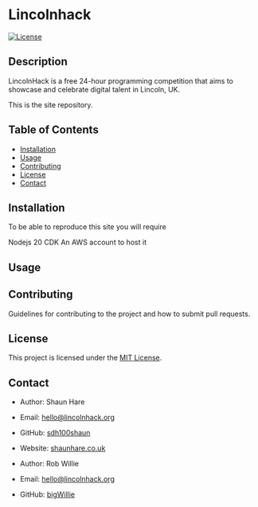 # Lincolnhack

[![License](https://img.shields.io/badge/license-MIT-blue.svg)](LICENSE)

## Description

LincolnHack is a free 24-hour programming competition that aims to showcase and celebrate digital talent in Lincoln, UK.

This is the site repository.

## Table of Contents

- [Installation](#installation)
- [Usage](#usage)
- [Contributing](#contributing)
- [License](#license)
- [Contact](#contact)

## Installation

To be able to reproduce this site you will require 

Nodejs 20
CDK 
An AWS account to host it 

## Usage



## Contributing

Guidelines for contributing to the project and how to submit pull requests.

## License

This project is licensed under the [MIT License](LICENSE).

## Contact

- Author: Shaun Hare
- Email: hello@lincolnhack.org
- GitHub: [sdh100shaun](https://github.com/sdh100shaun)
- Website: [shaunhare.co.uk](https://shaunhare.co.uk)

- Author: Rob Willie
- Email: hello@lincolnhack.org
- GitHub: [bigWillie](https://github.com/bigWillie)
